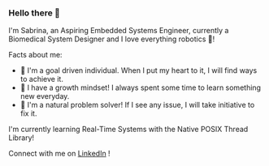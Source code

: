 ### Hello there 👋

I'm Sabrina, an Aspiring Embedded Systems Engineer, currently a Biomedical System Designer and I love everything robotics 🤖!

Facts about me:
* 🌟 I'm a goal driven individual. When I put my heart to it, I will find ways to achieve it.
* 🌱 I have a growth mindset! I always spent some time to learn something new everyday.
* 👀 I'm a natural problem solver! If I see any issue, I will take initiative to fix it.

I'm currently learning Real-Time Systems with the Native POSIX Thread Library!

Connect with me on [LinkedIn](https://www.linkedin.com/in/sabrinalokman) !

<!--
[![Sabrina's GitHub stats](https://github-readme-stats.vercel.app/api?username=sabrinalokman&count_private=true)](https://github.com/sabrinalokman/github-readme-stats)

[![Top Langs](https://github-readme-stats.vercel.app/api/top-langs/?username=sabrinalokman&layout=compact)](https://github.com/sabrinalokman/github-readme-stats)


**sabrinalokman/sabrinalokman** is a ✨ _special_ ✨ repository because its `README.md` (this file) appears on your GitHub profile.

Here are some ideas to get you started:

- 🔭 I’m currently working on ...
- 🌱 I’m currently learning ...
- 👯 I’m looking to collaborate on ...
- 🤔 I’m looking for help with ...
- 💬 Ask me about ...
- 📫 How to reach me: ...
- 😄 Pronouns: ...
- ⚡ Fun fact: ...
-->
